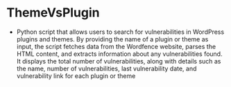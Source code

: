 # ThemeVsPlugin
- Python script that allows users to search for vulnerabilities in WordPress plugins and themes. By providing the name of a plugin or theme as input, the script fetches data from the Wordfence website, parses the HTML content, and extracts information about any vulnerabilities found. It displays the total number of vulnerabilities, along with details such as the name, number of vulnerabilities, last vulnerability date, and vulnerability link for each plugin or theme
